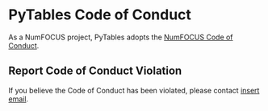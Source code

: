 PyTables Code of Conduct
=========================

As a NumFOCUS project, PyTables adopts the [NumFOCUS Code of Conduct](https://numfocus.org/code-of-conduct).

## Report Code of Conduct Violation

If you believe the Code of Conduct has been violated, please contact [insert email]().
